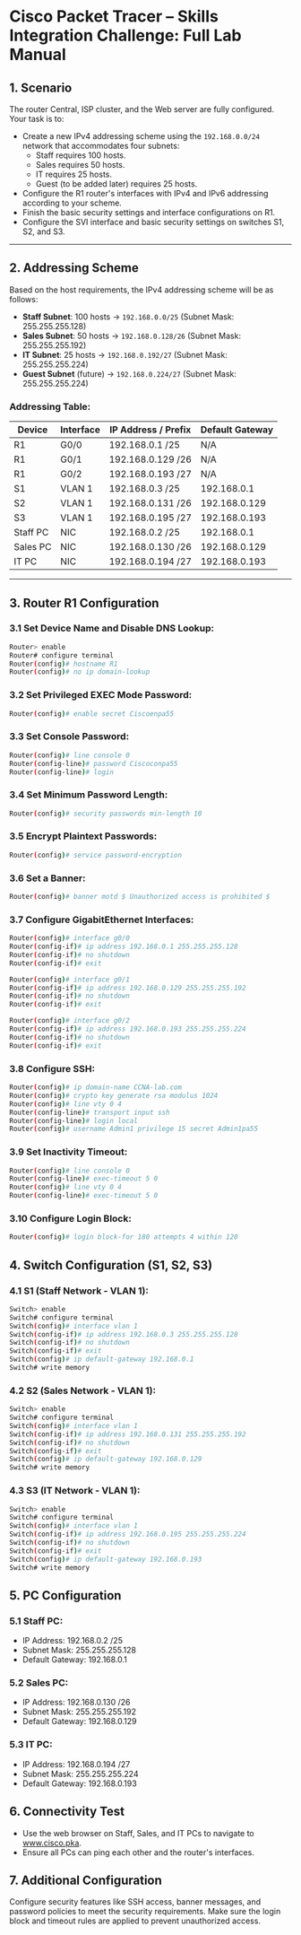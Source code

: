 
# Cisco Packet Tracer – Skills Integration Challenge: Full Lab Manual

## 1. Scenario

The router Central, ISP cluster, and the Web server are fully configured. Your task is to:

- Create a new IPv4 addressing scheme using the `192.168.0.0/24` network that accommodates four subnets:
  - Staff requires 100 hosts.
  - Sales requires 50 hosts.
  - IT requires 25 hosts.
  - Guest (to be added later) requires 25 hosts.
- Configure the R1 router's interfaces with IPv4 and IPv6 addressing according to your scheme.
- Finish the basic security settings and interface configurations on R1.
- Configure the SVI interface and basic security settings on switches S1, S2, and S3.

---

## 2. Addressing Scheme

Based on the host requirements, the IPv4 addressing scheme will be as follows:

- **Staff Subnet**: 100 hosts → `192.168.0.0/25` (Subnet Mask: 255.255.255.128)
- **Sales Subnet**: 50 hosts → `192.168.0.128/26` (Subnet Mask: 255.255.255.192)
- **IT Subnet**: 25 hosts → `192.168.0.192/27` (Subnet Mask: 255.255.255.224)
- **Guest Subnet** (future) → `192.168.0.224/27` (Subnet Mask: 255.255.255.224)

### Addressing Table:

| Device   | Interface | IP Address / Prefix       | Default Gateway   |
|----------|-----------|---------------------------|-------------------|
| R1       | G0/0      | 192.168.0.1 /25           | N/A               |
| R1       | G0/1      | 192.168.0.129 /26         | N/A               |
| R1       | G0/2      | 192.168.0.193 /27         | N/A               |
| S1       | VLAN 1    | 192.168.0.3 /25           | 192.168.0.1       |
| S2       | VLAN 1    | 192.168.0.131 /26         | 192.168.0.129     |
| S3       | VLAN 1    | 192.168.0.195 /27         | 192.168.0.193     |
| Staff PC | NIC       | 192.168.0.2 /25           | 192.168.0.1       |
| Sales PC | NIC       | 192.168.0.130 /26         | 192.168.0.129     |
| IT PC    | NIC       | 192.168.0.194 /27         | 192.168.0.193     |

---

## 3. Router R1 Configuration

### 3.1 Set Device Name and Disable DNS Lookup:

```bash
Router> enable
Router# configure terminal
Router(config)# hostname R1
Router(config)# no ip domain-lookup
```

### 3.2 Set Privileged EXEC Mode Password:

```bash
Router(config)# enable secret Ciscoenpa55
```

### 3.3 Set Console Password:

```bash
Router(config)# line console 0
Router(config-line)# password Ciscoconpa55
Router(config-line)# login
```

### 3.4 Set Minimum Password Length:

```bash
Router(config)# security passwords min-length 10
```

### 3.5 Encrypt Plaintext Passwords:

```bash
Router(config)# service password-encryption
```

### 3.6 Set a Banner:

```bash
Router(config)# banner motd $ Unauthorized access is prohibited $
```

### 3.7 Configure GigabitEthernet Interfaces:

```bash
Router(config)# interface g0/0
Router(config-if)# ip address 192.168.0.1 255.255.255.128
Router(config-if)# no shutdown
Router(config-if)# exit

Router(config)# interface g0/1
Router(config-if)# ip address 192.168.0.129 255.255.255.192
Router(config-if)# no shutdown
Router(config-if)# exit

Router(config)# interface g0/2
Router(config-if)# ip address 192.168.0.193 255.255.255.224
Router(config-if)# no shutdown
Router(config-if)# exit
```

### 3.8 Configure SSH:

```bash
Router(config)# ip domain-name CCNA-lab.com
Router(config)# crypto key generate rsa modulus 1024
Router(config)# line vty 0 4
Router(config-line)# transport input ssh
Router(config-line)# login local
Router(config)# username Admin1 privilege 15 secret Admin1pa55
```

### 3.9 Set Inactivity Timeout:

```bash
Router(config)# line console 0
Router(config-line)# exec-timeout 5 0
Router(config)# line vty 0 4
Router(config-line)# exec-timeout 5 0
```

### 3.10 Configure Login Block:

```bash
Router(config)# login block-for 180 attempts 4 within 120
```

## 4. Switch Configuration (S1, S2, S3)

### 4.1 S1 (Staff Network - VLAN 1):

```bash
Switch> enable
Switch# configure terminal
Switch(config)# interface vlan 1
Switch(config-if)# ip address 192.168.0.3 255.255.255.128
Switch(config-if)# no shutdown
Switch(config-if)# exit
Switch(config)# ip default-gateway 192.168.0.1
Switch# write memory
```

### 4.2 S2 (Sales Network - VLAN 1):

```bash
Switch> enable
Switch# configure terminal
Switch(config)# interface vlan 1
Switch(config-if)# ip address 192.168.0.131 255.255.255.192
Switch(config-if)# no shutdown
Switch(config-if)# exit
Switch(config)# ip default-gateway 192.168.0.129
Switch# write memory
```

### 4.3 S3 (IT Network - VLAN 1):

```bash
Switch> enable
Switch# configure terminal
Switch(config)# interface vlan 1
Switch(config-if)# ip address 192.168.0.195 255.255.255.224
Switch(config-if)# no shutdown
Switch(config-if)# exit
Switch(config)# ip default-gateway 192.168.0.193
Switch# write memory
```

## 5. PC Configuration

### 5.1 Staff PC:

- IP Address: 192.168.0.2 /25
- Subnet Mask: 255.255.255.128
- Default Gateway: 192.168.0.1

### 5.2 Sales PC:

- IP Address: 192.168.0.130 /26
- Subnet Mask: 255.255.255.192
- Default Gateway: 192.168.0.129

### 5.3 IT PC:

- IP Address: 192.168.0.194 /27
- Subnet Mask: 255.255.255.224
- Default Gateway: 192.168.0.193

## 6. Connectivity Test

- Use the web browser on Staff, Sales, and IT PCs to navigate to www.cisco.pka.
- Ensure all PCs can ping each other and the router's interfaces.

## 7. Additional Configuration

Configure security features like SSH access, banner messages, and password policies to meet the security requirements. Make sure the login block and timeout rules are applied to prevent unauthorized access.